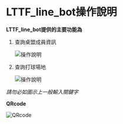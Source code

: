 # LTTF_line_bot操作說明

**LTTF_line_bot提供的主要功能為**

1. 查詢桌盟成員資訊

   ![操作說明](https://i.imgur.com/mBGxd8x.png)

2. 查詢打球場地

   ![操作說明](https://i.imgur.com/jhkuYBI.png)

*請勿必如圖示上一般輸入關鍵字*



**QRcode**

![QRcode](https://i.imgur.com/OhHK9L0.png)

